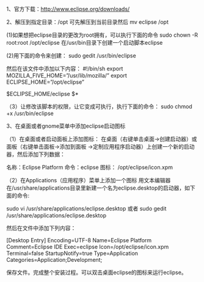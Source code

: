 1、官方下载：http://www.eclipse.org/downloads/

2、解压到指定目录：/opt
可先解压到当前目录然后
mv eclipse /opt

(1)如果想把eclipse目录的更改为root拥有，可以执行下面的命令
sudo chown -R root:root /opt/eclipse
在/usr/bin目录下创建一个启动脚本eclipse

(2)用下面的命令来创建：
sudo gedit /usr/bin/eclipse

然后在该文件中添加以下内容：
#!/bin/sh
export MOZILLA_FIVE_HOME=”/usr/lib/mozilla/”
export ECLIPSE_HOME=”/opt/eclipse”

$ECLIPSE_HOME/eclipse $*

（3）让修改该脚本的权限，让它变成可执行，执行下面的命令：
sudo chmod +x /usr/bin/eclipse

3、在桌面或者gnome菜单中添加eclipse启动图标

（1）在桌面或者启动面板上添加图标：
在桌面（右键单击桌面->创建启动器）或
面板（右键单击面板->添加到面板 ->定制应用程序启动器）上创建一个新的启动器，然后添加下列数据：

名称：Eclipse Platform
命令：eclipse
图标： /opt/eclipse/icon.xpm

（2）在Applications（应用程序）菜单上添加一个图标
用文本编辑器在/usr/share/applications目录里新建一个名为eclipse.desktop的启动器，如下面的命令:

sudo vi /usr/share/applications/eclipse.desktop
或者
sudo gedit /usr/share/applications/eclipse.desktop

然后在文件中添加下列内容：

[Desktop Entry]
Encoding=UTF-8
Name=Eclipse Platform
Comment=Eclipse IDE
Exec=eclipse
Icon=/opt/eclipse/icon.xpm
Terminal=false
StartupNotify=true
Type=Application
Categories=Application;Development;

保存文件。完成整个安装过程。可以双击桌面eclipse的图标来运行eclipse。
